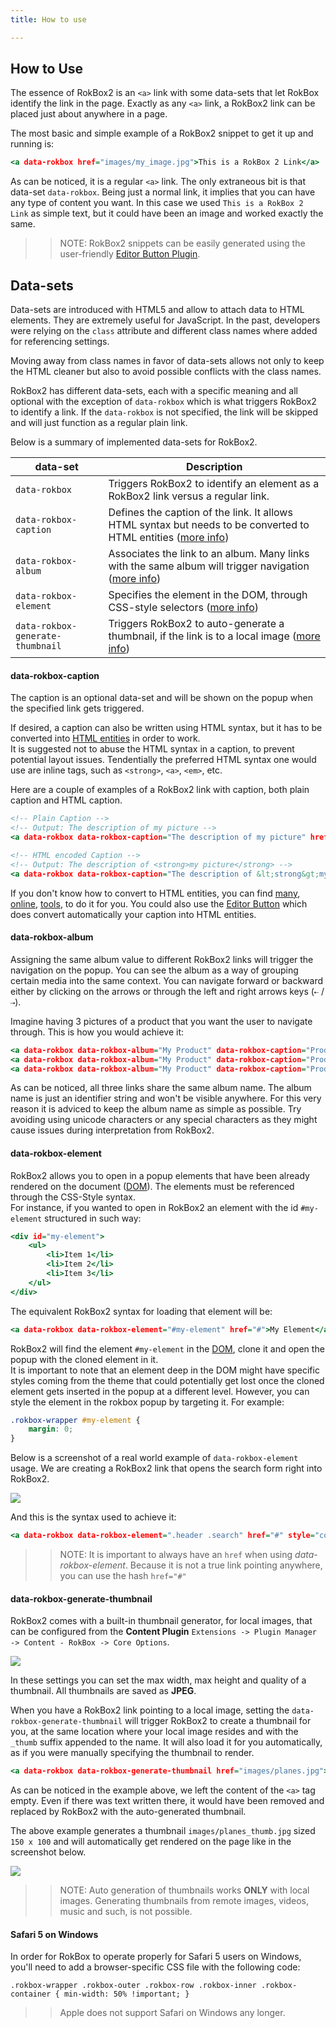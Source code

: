 ```yaml
---
title: How to use

---
```


How to Use
-----

The essence of RokBox2 is an `<a>` link with some data-sets that let RokBox identify the link in the page. Exactly as any `<a>` link, a RokBox2 link can be placed just about anywhere in a page.

The most basic and simple example of a RokBox2 snippet to get it up and running is:

~~~ .html
<a data-rokbox href="images/my_image.jpg">This is a RokBox 2 Link</a>
~~~

As can be noticed, it is a regular `<a>` link. The only extraneous bit is that data-set `data-rokbox`. Being just a normal link, it implies that you can have any type of content you want. In this case we used `This is a RokBox 2 Link` as simple text, but it could have been an image and worked exactly the same.

>> NOTE: RokBox2 snippets can be easily generated using the user-friendly [Editor Button Plugin][editor-button].

Data-sets
---------

Data-sets are introduced with HTML5 and allow to attach data to HTML elements. They are extremely useful for JavaScript. In the past, developers were relying on the `class` attribute and different class names where added for referencing settings.

Moving away from class names in favor of data-sets allows not only to keep the HTML cleaner but also to avoid possible conflicts with the class names.

RokBox2 has different data-sets, each with a specific meaning and all optional with the exception of `data-rokbox` which is what triggers RokBox2 to identify a link. If the `data-rokbox` is not specified, the link will be skipped and will just function as a regular plain link.

Below is a summary of implemented data-sets for RokBox2.

| data-set                         | Description
|----------------------------------|-----------------------------------------------------------------------------------
| `data-rokbox`                    | Triggers RokBox2 to identify an element as a RokBox2 link versus a regular link.
| `data-rokbox-caption`            | Defines the caption of the link. It allows HTML syntax but needs to be converted to HTML entities ([more info][data-rokbox-caption])
| `data-rokbox-album`              | Associates the link to an album. Many links with the same album will trigger navigation ([more info][data-rokbox-album])
| `data-rokbox-element`            | Specifies the element in the DOM, through CSS-style selectors ([more info][data-rokbox-element])
| `data-rokbox-generate-thumbnail` | Triggers RokBox2 to auto-generate a thumbnail, if the link is to a local image ([more info][data-rokbox-generate-thumbnail])


#### data-rokbox-caption
The caption is an optional data-set and will be shown on the popup when the specified link gets triggered.

If desired, a caption can also be written using HTML syntax, but it has to be converted into [HTML entities][html_entities] in order to work.  
It is suggested not to abuse the HTML syntax in a caption, to prevent potential layout issues. Tendentially the preferred HTML syntax one would use are inline tags, such as `<strong>`, `<a>`, `<em>`, etc.

Here are a couple of examples of a RokBox2 link with caption, both plain caption and HTML caption.

~~~ .html
<!-- Plain Caption -->
<!-- Output: The description of my picture -->
<a data-rokbox data-rokbox-caption="The description of my picture" href="images/my_image.jpg">RokBox 2 Plain Caption</a>
~~~

~~~ .html
<!-- HTML encoded Caption -->
<!-- Output: The description of <strong>my picture</strong> -->
<a data-rokbox data-rokbox-caption="The description of &lt;strong&gt;my picture&lt;/strong&gt;" href="images/my_image.jpg">RokBox 2 HTML Caption</a>
~~~

If you don't know how to convert to HTML entities, you can find [many][convert_1], [online][convert_2], [tools][convert_3], to do it for you. You could also use the [Editor Button][editor-button] which does convert automatically your caption into HTML entities.


#### data-rokbox-album

Assigning the same album value to different RokBox2 links will trigger the navigation on the popup. You can see the album as a way of grouping certain media into the same context. You can navigate forward or backward either by clicking on the arrows or through the left and right arrows keys (`⇠` / `⇢`).

Imagine having 3 pictures of a product that you want the user to  navigate through. This is how you would achieve it:

~~~ .html
<a data-rokbox data-rokbox-album="My Product" data-rokbox-caption="Product Front View" href="images/product1.jpg">Product 1</a>
<a data-rokbox data-rokbox-album="My Product" data-rokbox-caption="Product Side View" href="images/product2.jpg">Product 2</a>
<a data-rokbox data-rokbox-album="My Product" data-rokbox-caption="Product Back View" href="images/product3.jpg">Product 3</a>
~~~

As can be noticed, all three links share the same album name. The album name is just an identifier string and won't be visible anywhere. For this very reason it is adviced to keep the album name as simple as possible. Try avoiding using unicode characters or any special characters as they might cause issues during interpretation from RokBox2.


#### data-rokbox-element

RokBox2 allows you to open in a popup elements that have been already rendered on the document ([DOM][dom_specs]). The elements must be referenced through the CSS-Style syntax.  
For instance, if you wanted to open in RokBox2 an element with the id `#my-element` structured in such way:

~~~ .html
<div id="my-element">
    <ul>
        <li>Item 1</li>
        <li>Item 2</li>
        <li>Item 3</li>
    </ul>
</div>
~~~

The equivalent RokBox2 syntax for loading that element will be:

~~~ .html
<a data-rokbox data-rokbox-element="#my-element" href="#">My Element</a>
~~~

RokBox2 will find the element `#my-element` in the [DOM][dom_specs], clone it and open the popup with the cloned element in it.  
It is important to note that an element deep in the DOM might have specific styles coming from the theme that could potentially get lost once the cloned element gets inserted in the popup at a different level. However, you can style the element in the rokbox popup by targeting it. For example:

~~~ .css
.rokbox-wrapper #my-element {
    margin: 0;
} 
~~~

Below is a screenshot of a real world example of `data-rokbox-element` usage. We are creating a RokBox2 link that opens the search form right into RokBox2. 

![][rokbox2-data-element]

And this is the syntax used to achieve it:

~~~ .html
<a data-rokbox data-rokbox-element=".header .search" href="#" style="color: red"><h3>Search in RokBox 2!</h3></a>
~~~

>> NOTE: It is important to always have an `href` when using _data-rokbox-element_. Because it is not a true link pointing anywhere, you can use the hash `href="#"` 


#### data-rokbox-generate-thumbnail

RokBox2 comes with a built-in thumbnail generator, for local images, that can be configured from the **Content Plugin** `Extensions -> Plugin Manager -> Content - RokBox -> Core Options`.

![][rokbox2-thumbs-settings]

In these settings you can set the max width, max height and quality of a thumbnail. All thumbnails are saved as **JPEG**.

When you have a RokBox2 link pointing to a local image, setting the `data-rokbox-generate-thumbnail` will trigger RokBox2 to create a thumbnail for you, at the same location where your local image resides and with the `_thumb` suffix appended to the name. It will also load it for you automatically, as if you were manually specifying the thumbnail to render.

~~~ .html
<a data-rokbox data-rokbox-generate-thumbnail href="images/planes.jpg"></a>
~~~

As can be noticed in the example above, we left the content of the `<a>` tag empty. Even if there was text written there, it would have been removed and replaced by RokBox2 with the auto-generated thumbnail.

The above example generates a thumbnail `images/planes_thumb.jpg` sized `150 x 100` and will automatically get rendered on the page like in the screenshot below.

![][rokbox2-generated-thumb]

>> NOTE: Auto generation of thumbnails works **ONLY** with local images. Generating thumbnails from remote images, videos, music and such, is not possible. 

#### Safari 5 on Windows
In order for RokBox to operate properly for Safari 5 users on Windows, you'll need to add a browser-specific CSS file with the following code:

`.rokbox-wrapper .rokbox-outer .rokbox-row .rokbox-inner .rokbox-container {
min-width: 50% !important;
}`

>> Apple does not support Safari on Windows any longer.

[editor-button]: editor_button.md
[data-rokbox-caption]: #data-rokbox-caption
[data-rokbox-album]: #data-rokbox-album
[data-rokbox-element]: #data-rokbox-element
[data-rokbox-generate-thumbnail]: #data-rokbox-generate-thumbnail
[html_entities]: http://www.w3schools.com/html/html_entities.asp
[convert_1]: http://htmlentities.net/
[convert_2]: http://www.web2generators.com/html/entities
[convert_3]: http://spacefem.com/tutorials/makecode.php
[dom_specs]: http://www.w3.org/TR/DOM-Level-2-Core/introduction.html

[rokbox2-data-element]: assets/rokbox2-data-rokbox-element.png
[rokbox2-thumbs-settings]: assets/rokbox2-thumbs-settings.png
[rokbox2-generated-thumb]: assets/rokbox2-generated-thumb.png
